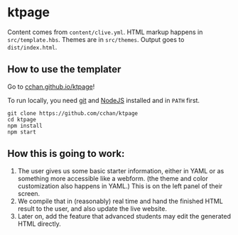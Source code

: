 # ktpage

Content comes from `content/clive.yml`. HTML markup happens in `src/template.hbs`.
Themes are in `src/themes`. Output goes to `dist/index.html`.

## How to use the templater

Go to [cchan.github.io/ktpage](https://cchan.github.io/ktpage)!

To run locally, you need [git](https://git-scm.com/) and [NodeJS](https://nodejs.org) installed and in `PATH` first.

    git clone https://github.com/cchan/ktpage
    cd ktpage
    npm install
    npm start

## How this is going to work:

1. The user gives us some basic starter information, either in YAML or as something more accessible like a webform.
(the theme and color customization also happens in YAML.) This is on the left panel of their screen.
2. We compile that in (reasonably) real time and hand the finished HTML result to the user, and also update the live website.
3. Later on, add the feature that advanced students may edit the generated HTML directly.
